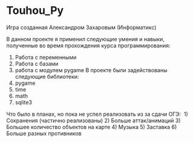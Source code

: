 # Touhou_Py
Игра созданная Александром Захаровым (Информатикс)

В данном проекте я применил следующие умения и навыки, полученные во время прохождения курса программирования:
1) Работа с переменными
2) Работа с базами
3) работа с модулем pygame
В проекте были задействованы следующие библиотеки:
1) pygame
2) time
3) math
4) sqlite3

Что было в планах, но пока не успел реализовать из за сдачи ОГЭ:
 1) Сохранения (частично реализованы)
 2) Больше аттак/анимаций 
 3) Большее количество объектов на карте
 4) Музыка
 5) Заставка
 6) Больше разных противников

